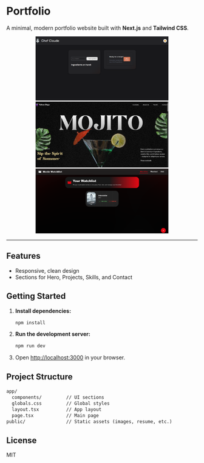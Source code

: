 # Portfolio

A minimal, modern portfolio website built with **Next.js** and **Tailwind CSS**.

<p align="center">
  <img src="public/chef.png" alt="Chef Project Screenshot" width="350"/>
  <img src="public/gsap.png" alt="GSAP Project Screenshot" width="350"/>
  <img src="public/movies.png" alt="Movies Project Screenshot" width="350"/>
</p>

---

## Features

- Responsive, clean design
- Sections for Hero, Projects, Skills, and Contact

## Getting Started

1. **Install dependencies:**
    ```bash
    npm install
    ```
2. **Run the development server:**
    ```bash
    npm run dev
    ```
3. Open [http://localhost:3000](http://localhost:3000) in your browser.

## Project Structure

```
app/
  components/         // UI sections
  globals.css         // Global styles
  layout.tsx          // App layout
  page.tsx            // Main page
public/               // Static assets (images, resume, etc.)
```

## License

MIT
